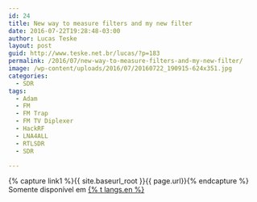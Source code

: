 ```yaml
---
id: 24
title: New way to measure filters and my new filter
date: 2016-07-22T19:28:48-03:00
author: Lucas Teske
layout: post
guid: http://www.teske.net.br/lucas/?p=183
permalink: /2016/07/new-way-to-measure-filters-and-my-new-filter/
image: /wp-content/uploads/2016/07/20160722_190915-624x351.jpg
categories:
  - SDR
tags:
  - Adam
  - FM
  - FM Trap
  - FM TV Diplexer
  - HackRF
  - LNA4ALL
  - RTLSDR
  - SDR

---
```


{% capture link1 %}{{ site.baseurl_root }}{{ page.url}}{% endcapture %}
Somente disponível em <a href="{{ link1 }}" >{% t langs.en %}</a>
